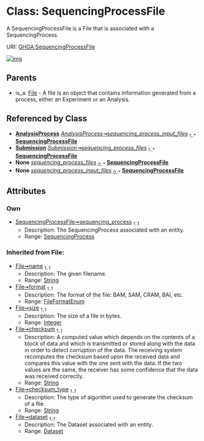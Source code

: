 
# Class: SequencingProcessFile


A SequencingProcessFile is a File that is associated with a SequencingProcess.

URI: [GHGA:SequencingProcessFile](https://w3id.org/GHGA/SequencingProcessFile)


[![img](https://yuml.me/diagram/nofunky;dir:TB/class/[Submission],[SequencingProcess]<sequencing_process%201..1-%20[SequencingProcessFile&#124;name(i):string;format(i):FileFormatEnum;size(i):integer;checksum(i):string;checksum_type(i):string;alias(i):string],[AnalysisProcess]-%20sequencing_process_input_files%201..*>[SequencingProcessFile],[Submission]++-%20sequencing_process_files%201..*>[SequencingProcessFile],[Submission]-%20sequencing_process_files(i)%200..*>[SequencingProcessFile],[AnalysisProcess]-%20sequencing_process_input_files(i)%200..*>[SequencingProcessFile],[File]^-[SequencingProcessFile],[SequencingProcess],[File],[Dataset],[AnalysisProcess])](https://yuml.me/diagram/nofunky;dir:TB/class/[Submission],[SequencingProcess]<sequencing_process%201..1-%20[SequencingProcessFile&#124;name(i):string;format(i):FileFormatEnum;size(i):integer;checksum(i):string;checksum_type(i):string;alias(i):string],[AnalysisProcess]-%20sequencing_process_input_files%201..*>[SequencingProcessFile],[Submission]++-%20sequencing_process_files%201..*>[SequencingProcessFile],[Submission]-%20sequencing_process_files(i)%200..*>[SequencingProcessFile],[AnalysisProcess]-%20sequencing_process_input_files(i)%200..*>[SequencingProcessFile],[File]^-[SequencingProcessFile],[SequencingProcess],[File],[Dataset],[AnalysisProcess])

## Parents

 *  is_a: [File](File.md) - A file is an object that contains information generated from a process, either an Experiment or an Analysis.

## Referenced by Class

 *  **[AnalysisProcess](AnalysisProcess.md)** *[AnalysisProcess➞sequencing_process_input_files](AnalysisProcess_sequencing_process_input_files.md)*  <sub>1..\*</sub>  **[SequencingProcessFile](SequencingProcessFile.md)**
 *  **[Submission](Submission.md)** *[Submission➞sequencing_process_files](Submission_sequencing_process_files.md)*  <sub>1..\*</sub>  **[SequencingProcessFile](SequencingProcessFile.md)**
 *  **None** *[sequencing_process_files](sequencing_process_files.md)*  <sub>0..\*</sub>  **[SequencingProcessFile](SequencingProcessFile.md)**
 *  **None** *[sequencing_process_input_files](sequencing_process_input_files.md)*  <sub>0..\*</sub>  **[SequencingProcessFile](SequencingProcessFile.md)**

## Attributes


### Own

 * [SequencingProcessFile➞sequencing_process](SequencingProcessFile_sequencing_process.md)  <sub>1..1</sub>
     * Description: The SequencingProcess associated with an entity.
     * Range: [SequencingProcess](SequencingProcess.md)

### Inherited from File:

 * [File➞name](File_name.md)  <sub>1..1</sub>
     * Description: The given filename.
     * Range: [String](types/String.md)
 * [File➞format](File_format.md)  <sub>1..1</sub>
     * Description: The format of the file: BAM, SAM, CRAM, BAI, etc.
     * Range: [FileFormatEnum](FileFormatEnum.md)
 * [File➞size](File_size.md)  <sub>1..1</sub>
     * Description: The size of a file in bytes.
     * Range: [Integer](types/Integer.md)
 * [File➞checksum](File_checksum.md)  <sub>1..1</sub>
     * Description: A computed value which depends on the contents of a block of data and which is transmitted or stored along with the data in order to detect corruption of the data. The receiving system recomputes the checksum based upon the received data and compares this value with the one sent with the data. If the two values are the same, the receiver has some confidence that the data was received correctly.
     * Range: [String](types/String.md)
 * [File➞checksum_type](File_checksum_type.md)  <sub>1..1</sub>
     * Description: The type of algorithm used to generate the checksum of a file.
     * Range: [String](types/String.md)
 * [File➞dataset](File_dataset.md)  <sub>1..1</sub>
     * Description: The Dataset associated with an entity.
     * Range: [Dataset](Dataset.md)

